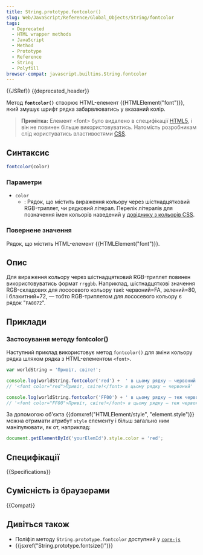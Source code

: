 ```yaml
---
title: String.prototype.fontcolor()
slug: Web/JavaScript/Reference/Global_Objects/String/fontcolor
tags:
  - Deprecated
  - HTML wrapper methods
  - JavaScript
  - Method
  - Prototype
  - Reference
  - String
  - Polyfill
browser-compat: javascript.builtins.String.fontcolor
---
```

{{JSRef}} {{deprecated_header}}

Метод **`fontcolor()`** створює HTML-елемент {{HTMLElement("font")}}, який змушує шрифт рядка забарвлюватись у вказаний колір.

> **Примітка:** Елемент \<font> було видалено в специфікації [HTML5](/uk/docs/Web/Guide/HTML/HTML5), і він не повинен більше використовуватись.
> Натомість розробникам слід користуватись властивостями [CSS](/uk/docs/Web/CSS).

## Синтаксис

```js
fontcolor(color)
```

### Параметри

- `color`
  - : Рядок, що містить вираження кольору через шістнадцятковий RGB-триплет, чи рядковий літерал. Перелік літералів для позначення імен кольорів наведений у [довіднику з кольорів CSS](/uk/docs/Web/CSS/color_value).

### Повернене значення

Рядок, що містить HTML-елемент {{HTMLElement("font")}}.

## Опис

Для вираження кольору через шістнадцятковий RGB-триплет повинен використовуватись формат `rrggbb`. Наприклад, шістнадцяткові значення RGB-складових для лососевого кольору такі: червоний=FA,
зелений=80, і блакитний=72, — тобто RGB-триплетом для лососевого кольору є рядок "`FA8072`".

## Приклади

### Застосування методу fontcolor()

Наступний приклад використовує метод `fontcolor()` для зміни кольору рядка шляхом рядка з HTML-елементом `<font>`.

```js
var worldString = 'Привіт, світе!';

console.log(worldString.fontcolor('red') +  ' в цьому рядку — червоний');
// '<font color="red">Привіт, світе!</font> в цьому рядку — червоний'

console.log(worldString.fontcolor('FF00') + ' в цьому рядку — теж червоний, але шістнадцятковим значенням');
// '<font color="FF00">Привіт, світе!</font> в цьому рядку — теж червоний, але шістнадцятковим значенням'
```

За допомогою об'єкта {{domxref("HTMLElement/style", "element.style")}} можна отримати атрибут `style` елементу і більш загально ним маніпулювати, як от, наприклад:

```js
document.getElementById('yourElemId').style.color = 'red';
```

## Специфікації

{{Specifications}}

## Сумісність із браузерами

{{Compat}}

## Дивіться також

- Поліфіл методу `String.prototype.fontcolor` доступний у [`core-js`](https://github.com/zloirock/core-js#ecmascript-string-and-regexp)
- {{jsxref("String.prototype.fontsize()")}}
